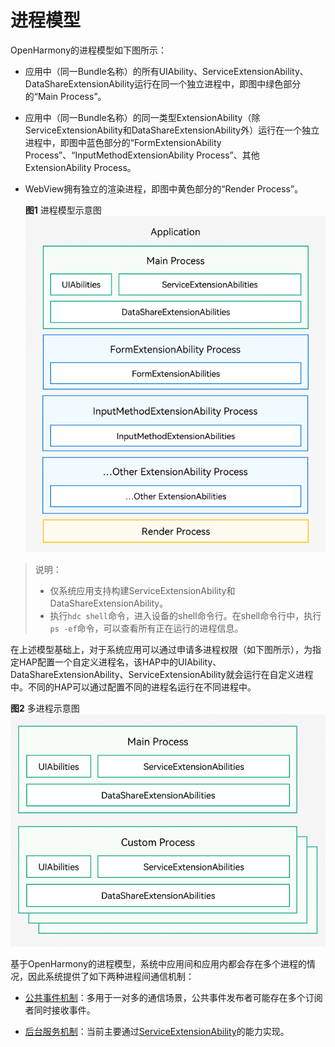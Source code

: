 # 进程模型


OpenHarmony的进程模型如下图所示：


- 应用中（同一Bundle名称）的所有UIAbility、ServiceExtensionAbility、DataShareExtensionAbility运行在同一个独立进程中，即图中绿色部分的“Main Process”。

- 应用中（同一Bundle名称）的同一类型ExtensionAbility（除ServiceExtensionAbility和DataShareExtensionAbility外）运行在一个独立进程中，即图中蓝色部分的“FormExtensionAbility Process”、“InputMethodExtensionAbility Process”、其他ExtensionAbility Process。

- WebView拥有独立的渲染进程，即图中黄色部分的“Render Process”。

  **图1** 进程模型示意图  
![process-model](figures/process-model.png)

> 说明：
>
> - 仅系统应用支持构建ServiceExtensionAbility和DataShareExtensionAbility。
> - 执行`hdc shell`命令，进入设备的shell命令行。在shell命令行中，执行`ps -ef`命令，可以查看所有正在运行的进程信息。

在上述模型基础上，对于系统应用可以通过申请多进程权限（如下图所示），为指定HAP配置一个自定义进程名，该HAP中的UIAbility、DataShareExtensionAbility、ServiceExtensionAbility就会运行在自定义进程中。不同的HAP可以通过配置不同的进程名运行在不同进程中。

  **图2** 多进程示意图  
![multi-process](figures/multi-process.png)


基于OpenHarmony的进程模型，系统中应用间和应用内都会存在多个进程的情况，因此系统提供了如下两种进程间通信机制：


- [公共事件机制](common-event-overview.md)：多用于一对多的通信场景，公共事件发布者可能存在多个订阅者同时接收事件。

- [后台服务机制](background-services.md)：当前主要通过[ServiceExtensionAbility](serviceextensionability.md)的能力实现。
